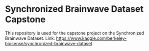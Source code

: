 # Synchronized Brainwave Dataset Capstone
This repository is used for the capstone project on the Synchronized Brainwave Dataset. 
Link: https://www.kaggle.com/berkeley-biosense/synchronized-brainwave-dataset
